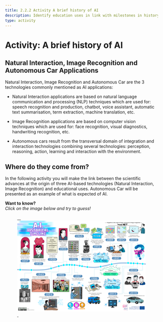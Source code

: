 ```yaml
---
title: 2.2.2 Activity A brief history of AI
description: Identify education uses in link with milestones in history of AI
type: activity
---
```

# Activity: A brief history of AI

## Natural Interaction, Image Recognition and Autonomous Car Applications

Natural Interaction, Image Recognition and Autonomous Car are the 3 technologies commonly mentioned as AI applications:

- Natural Interaction applications are based on natural language communication and processing (NLP) techniques which are used for: speech recognition and production, chatbot, voice assistant, automatic text summarisation, term extraction, machine translation, etc.

- Image Recognition applications are based on computer vision techniques which are used for: face recognition, visual diagnostics, handwriting recognition, etc.

- Autonomous cars result from the transversal domain of integration and interaction technologies combining several technologies: perception, reasoning, action, learning and interaction with the environment.

## Where do they come from?

In the following activity you will make the link between the scientific advances at the origin of three AI-based technologies (Natural Interaction, Image Recognition) and educational uses. Autonomous Car will be presented as an example of what is expected of AI.

**Want to know?**  
_Click on the image below and try to guess!_

<a href="" target="_blank"><figure> 
  <img src="Images/AI-historical-timeline.png" alt="Image of AI history" /> 
</figure></a>
